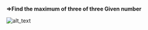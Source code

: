 <!-- Output copied to clipboard! -->

<!-- You have some errors, warnings, or alerts. If you are using reckless mode, turn it off to see inline alerts.
* ERRORs: 0
* WARNINGs: 0
* ALERTS: 1 -->

**⇒Find the maximum of three of three Given number**


![alt_text](images/image1.png "Maximum Number")

